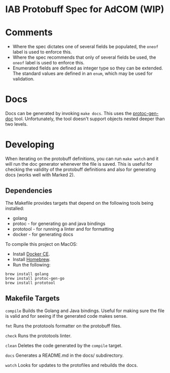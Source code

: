 # IAB Protobuff Spec for AdCOM (WIP)

# Comments
* Where the spec dictates one of several fields be populated, the `oneof` label is used to enforce this.
* Where the spec recommends that only of several fields be used, the `oneof` label is used to enforce this.
* Enumerated fields are defined as integer type so they can be extended. The standard values are defined in an `enum`, which may be used for validation.

# Docs
Docs can be generated by invoking `make docs`. This uses the [protoc-gen-doc](https://github.com/pseudomuto/protoc-gen-doc) tool. Unfortunately, the tool doesn't support objects nested deeper than two levels.

# Developing
When iterating on the protobuff definitions, you can run `make watch` and it will run the doc generator whenever the file is saved. This is useful for checking the validity of the protobuff definitions and also for generating docs (works well with Marked 2).

## Dependencies
The Makefile provides targets that depend on the following tools being installed:
* golang
* protoc - for generating go and java bindings
* prototool - for running a linter and for formatting
* docker - for generating docs

To compile this project on MacOS:
* Install [Docker CE](https://hub.docker.com/editions/community/docker-ce-desktop-mac/).
* Install [Homebrew](https://brew.sh/).
* Run the following:
```
brew install golang
brew install protoc-gen-go
brew install prototool
```

## Makefile Targets

```compile```
Builds the Golang and Java bindings. Useful for making sure the file is valid and for seeing if the generated code makes sense.

```fmt```
Runs the prototools formatter on the protobuff files.

```check```
Runs the prototools linter.

```clean```
Deletes the code generated by the ```compile``` target.

```docs```
Generates a README.md in the docs/ subdirectory.

```watch```
Looks for updates to the protofiles and rebuilds the docs.
